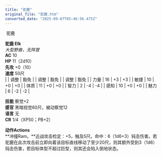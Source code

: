 ```yaml
---
title: "驼鹿"
original_file: "驼鹿.htm"
converted_date: "2025-09-07T05:46:56.475Z"
---
```


﻿ 驼鹿   

****驼鹿 Elk****  
*大型野兽，无阵营*  
**AC** 10  
**HP** 11（2d10）  
**先攻** +0（10）  
**速度** 50尺  
|  | 调整 | 豁免 |  | 调整 | 豁免 |  | 调整 | 豁免 |
| 力量 | 16 | +3 | +3 |  | 敏捷 | 10 | +0 | +0 |  | 体质 | 11 | +0 | +0 |
| 智力 | 2 | -4 | -4 |  | 感知 | 10 | +0 | +0 |  | 魅力 | 6 | -2 | -2 |

**技能** 察觉+2  
**感官** 黑暗视觉60尺，被动察觉12  
**语言** 无  
**CR** 1/4（XP50；PB+2）

****动作Actions****  
**冲撞Ram。**近战攻击检定：+5，触及5尺。命中：6（1d6+3）钝击伤害。若驼鹿在此次攻击前立即向着该目标直线移动了至少20尺，则其额外受到3（1d6）钝击伤害，若目标体型不超过巨型，则其还会陷入倒地状态。